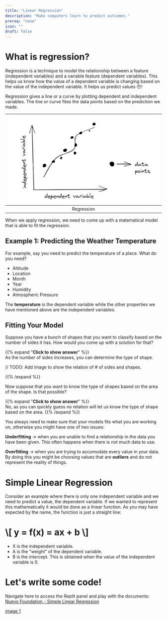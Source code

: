 ```yaml
---
title: "Linear Regression"
description: "Make computers learn to predict outcomes."
prereq: "none"
icon: ""
draft: false
---
```


# What is regression?
Regression is a technique to model the relationship between a feature (independent variables) and a variable feature (dependent variables). This helps us know how the value of a dependent variable is changing based on the value of the independent variable. It helps us predict values 😯!

Regression gives a line or a curve by plotting dependent and independent variables. The line or curve fites the data points based on the prediction we made.

|![Regression](./assets/regression.png)|
|:--:|
|Regression|

When we apply regression, we need to come up with a matematical model that is able to fit the regression.

## Example 1: Predicting the Weather Temperature
For example, say you need to predict the temperature of a place. What do you need?

- Altitude
- Location
- Month
- Year
- Humidity
- Atmospheric Pressure

The **temperature** is the dependent variable while the other properties we have mentioned above are the independent variables.

## Fitting Your Model
Suppose you have a bunch of shapes that you want to classify based on the number of sides it has. How would you come up with a solution for that?

{{% expand "**Click to show answer**" %}}  
As the number of sides increases, you can determine the type of shape.

// TODO: Add image to show the relation of # of sides and shapes.

{{% /expand %}}

Now suppose that you want to know the type of shapes based on the area of the shape. Is that possible?

{{% expand "**Click to show answer**" %}}  
No, as you can quickly guess no relation will let us know the type of shape based on the area.
{{% /expand %}}

You always need to make sure that your models fits what you are working on, otherwise you might have one of two issues:

**Underfitting** &rarr; when you are unable to find a relationship in the data you have been given. This often happens when there is not much data to use.

**Overfitting** &rarr; when you are trying to accomodate every value in your data. By doing this you might be choosing values that are **outliers** and do not represent the reality of things.

# Simple Linear Regression
Consider an example where there is only one independent variable and we need to predict a value, the dependent variable. If we wanted to represent this mathematically it would be done as a linear function. As you may have expected by the name, the function is just a straight line:

<h1>
\[
    y = f(x) = ax + b
\]
</h1>

- X is the independent variable.
- A is the "weight" of the dependent variable.
- B is the intercept. This is obtained when the value of the independent variable is 0.

# Let's write some code!

Navigate here to access the Replit panel and play with the documents: [Nuevo Foundation - Simple Linear Regression](https://linearregression.nuevofoundation.repl.co/)

[image 1]()


